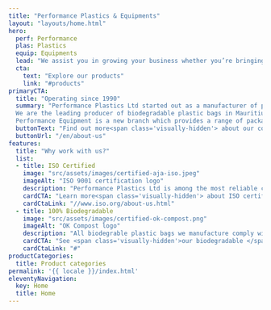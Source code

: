 ```yaml
---
title: "Performance Plastics & Equipments"
layout: "layouts/home.html"
hero:
  perf: Performance
  plas: Plastics
  equip: Equipments
  lead: "We assist you in growing your business whether you’re bringing a new product to market or ramping up production."
  cta:
    text: "Explore our products"
    link: "#products"
primaryCTA:
  title: "Operating since 1990"
  summary: "Performance Plastics Ltd started out as a manufacturer of plastic bags, packaging and rolls for a wide variety of applications.
  We are the leading producer of biodegradable plastic bags in Mauritius. We serve all areas of Mauritius and some regions of Africa.
  Performance Equipment is a new branch which provides a range of packaging and food processing equipment to help SMEs grow their business."
  buttonText: "Find out more<span class='visually-hidden'> about our company here</span>"
  buttonUrl: "/en/about-us"
features:
  title: "Why work with us?"
  list:
  - title: ISO Certified
    image: "src/assets/images/certified-aja-iso.jpeg"
    imageAlt: "ISO 9001 certification logo"
    description: "Performance Plastics Ltd is among the most reliable companies in Mauritius. We are ISO certified for Quality Management. This guarantees that the products, services and process we use conform to international standards."
    cardCTA: "Learn more<span class='visually-hidden'> about ISO certification</span>"
    cardCtaLink: "//www.iso.org/about-us.html"
  - title: 100% Biodegradable
    image: "src/assets/images/certified-ok-compost.png"
    imageAlt: "OK Compost logo"
    description: "All biodegrable plastic bags we manufacture comply with the laws of Mauritius. Additionally, the materials we use have been attributed the “OK COMPOST” conformity mark issued by TÜV AUSTRIA CERT BMBH."
    cardCTA: "See <span class='visually-hidden'>our biodegradable </span>products"
    cardCtaLink: "#"
productCategories:
  title: Product categories
permalink: '{{ locale }}/index.html'
eleventyNavigation:
  key: Home
  title: Home
---
```

